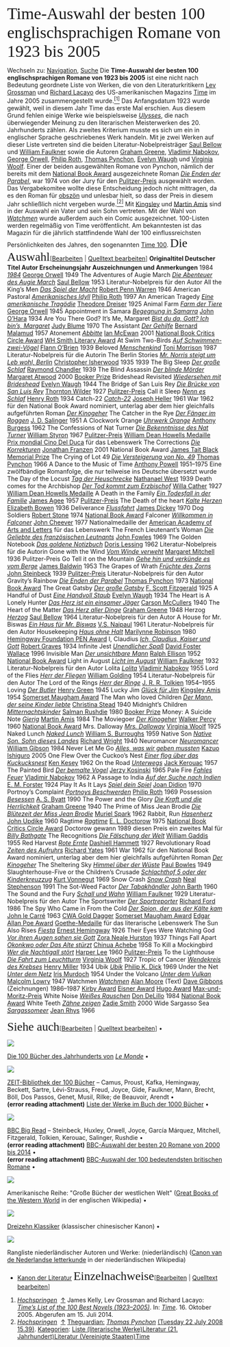 <p style="text-align:center;margin:0">
</p>

<span style="font-family:Georgia;font-size:28.799999237060547pt;color:#000ff;">Time-Auswahl der besten 100 englischsprachigen Romane von 1923 bis 2005</span>

<span style="color:#1b1b1bff;">Wechseln zu:</span> <a href="https://de.wikipedia.org/wiki/Time-Auswahl_der_besten_100_englischsprachigen_Romane_von_1923_bis_2005#mw-head" rel="noopener" class="external-link" target="_blank" style="color:#dca0dff;">Navigation</a><span style="color:#1b1b1bff;">,</span> <a href="https://de.wikipedia.org/wiki/Time-Auswahl_der_besten_100_englischsprachigen_Romane_von_1923_bis_2005#p-search" rel="noopener" class="external-link" target="_blank" style="color:#dca0dff;">Suche</a> 
<span style="color:#1b1b1bff;">Die</span> <span style="color:#1b1b1bff;"><b>Time-Auswahl der besten 100 englischsprachigen Romane von 1923 bis 2005</b></span> <span style="color:#1b1b1bff;">ist eine nicht nach Bedeutung geordnete Liste von Werken, die von den Literaturkritikern</span> <a href="https://de.wikipedia.org/w/index.php?title=Lev_Grossman&action=edit&redlink=1" rel="noopener" class="external-link" target="_blank" style="color:#dca0dff;">Lev Grossman</a> <span style="color:#1b1b1bff;">und</span> <a href="https://de.wikipedia.org/w/index.php?title=Richard_Lacayo&action=edit&redlink=1" rel="noopener" class="external-link" target="_blank" style="color:#dca0dff;">Richard Lacayo</a> <span style="color:#1b1b1bff;">des US-amerikanischen Magazins</span> <a href="https://de.wikipedia.org/wiki/Time" rel="noopener" class="external-link" target="_blank" style="color:#dca0dff;">Time</a> <span style="color:#1b1b1bff;">im Jahre 2005 zusammengestellt wurde.</span><a href="https://de.wikipedia.org/wiki/Time-Auswahl_der_besten_100_englischsprachigen_Romane_von_1923_bis_2005#cite_note-Time-1" rel="noopener" class="external-link" target="_blank" style="color:#dca0dff;"><sup>[1]</sup></a> <span style="color:#1b1b1bff;">Das Anfangsdatum 1923 wurde gewählt, weil in diesem Jahr Time das erste Mal erschien. Aus diesem Grund fehlen einige Werke wie beispielsweise</span> <a href="https://de.wikipedia.org/wiki/Ulysses" rel="noopener" class="external-link" target="_blank" style="color:#dca0dff;"><i>Ulysses</i></a><span style="color:#1b1b1bff;">, die nach überwiegender Meinung zu den literarischen Meisterwerken des 20. Jahrhunderts zählen. Als zweites Kriterium musste es sich um ein in englischer Sprache geschriebenes Werk handeln.</span>
<span style="color:#1b1b1bff;">Mit je zwei Werken auf dieser Liste vertreten sind die beiden Literatur-Nobelpreisträger</span> <a href="https://de.wikipedia.org/wiki/Saul_Bellow" rel="noopener" class="external-link" target="_blank" style="color:#dca0dff;">Saul Bellow</a> <span style="color:#1b1b1bff;">und</span> <a href="https://de.wikipedia.org/wiki/William_Faulkner" rel="noopener" class="external-link" target="_blank" style="color:#dca0dff;">William Faulkner</a> <span style="color:#1b1b1bff;">sowie die Autoren</span> <a href="https://de.wikipedia.org/wiki/Graham_Greene" rel="noopener" class="external-link" target="_blank" style="color:#dca0dff;">Graham Greene</a><span style="color:#1b1b1bff;">,</span> <a href="https://de.wikipedia.org/wiki/Vladimir_Nabokov" rel="noopener" class="external-link" target="_blank" style="color:#dca0dff;">Vladimir Nabokov</a><span style="color:#1b1b1bff;">,</span> <a href="https://de.wikipedia.org/wiki/George_Orwell" rel="noopener" class="external-link" target="_blank" style="color:#dca0dff;">George Orwell</a><span style="color:#1b1b1bff;">,</span> <a href="https://de.wikipedia.org/wiki/Philip_Roth" rel="noopener" class="external-link" target="_blank" style="color:#dca0dff;">Philip Roth</a><span style="color:#1b1b1bff;">,</span> <a href="https://de.wikipedia.org/wiki/Thomas_Pynchon" rel="noopener" class="external-link" target="_blank" style="color:#dca0dff;">Thomas Pynchon</a><span style="color:#1b1b1bff;">,</span> <a href="https://de.wikipedia.org/wiki/Evelyn_Waugh" rel="noopener" class="external-link" target="_blank" style="color:#dca0dff;">Evelyn Waugh</a> <span style="color:#1b1b1bff;">und</span> <a href="https://de.wikipedia.org/wiki/Virginia_Woolf" rel="noopener" class="external-link" target="_blank" style="color:#dca0dff;">Virginia Woolf</a><span style="color:#1b1b1bff;">. Einer der beiden ausgewählten Romane von Pynchon, nämlich der bereits mit dem</span> <a href="https://de.wikipedia.org/wiki/National_Book_Award" rel="noopener" class="external-link" target="_blank" style="color:#dca0dff;">National Book Award</a> <span style="color:#1b1b1bff;">ausgezeichnete Roman</span> <a href="https://de.wikipedia.org/wiki/Die_Enden_der_Parabel" rel="noopener" class="external-link" target="_blank" style="color:#dca0dff;"><i>Die Enden der Parabel</i></a><span style="color:#1b1b1bff;">, war 1974 von der Jury für den</span> <a href="https://de.wikipedia.org/wiki/Pulitzer-Preis" rel="noopener" class="external-link" target="_blank" style="color:#dca0dff;">Pulitzer-Preis</a> <span style="color:#1b1b1bff;">ausgewählt worden. Das Vergabekomitee wollte diese Entscheidung jedoch nicht mittragen, da es den Roman für</span> <a href="https://de.wikipedia.org/wiki/Obsz%C3%B6nit%C3%A4t" rel="noopener" class="external-link" target="_blank" style="color:#dca0dff;">obszön</a> <span style="color:#1b1b1bff;">und unlesbar hielt, so dass der Preis in diesem Jahr schließlich nicht vergeben wurde.</span><a href="https://de.wikipedia.org/wiki/Time-Auswahl_der_besten_100_englischsprachigen_Romane_von_1923_bis_2005#cite_note-2" rel="noopener" class="external-link" target="_blank" style="color:#dca0dff;"><sup>[2]</sup></a> <span style="color:#1b1b1bff;">Mit</span> <a href="https://de.wikipedia.org/wiki/Kingsley_Amis" rel="noopener" class="external-link" target="_blank" style="color:#dca0dff;">Kingsley</a> <span style="color:#1b1b1bff;">und</span> <a href="https://de.wikipedia.org/wiki/Martin_Amis" rel="noopener" class="external-link" target="_blank" style="color:#dca0dff;">Martin Amis</a> <span style="color:#1b1b1bff;">sind in der Auswahl ein Vater und sein Sohn vertreten. Mit der Wahl von</span> <a href="https://de.wikipedia.org/wiki/Watchmen" rel="noopener" class="external-link" target="_blank" style="color:#dca0dff;"><i>Watchmen</i></a> <span style="color:#1b1b1bff;">wurde außerdem auch ein Comic ausgezeichnet.</span>
<span style="color:#1b1b1bff;">100-Listen werden regelmäßig von Time veröffentlicht. Am bekanntesten ist das Magazin für die jährlich stattfindende Wahl der 100 einflussreichsten Persönlichkeiten des Jahres, den sogenannten</span> <a href="https://de.wikipedia.org/wiki/Time_100" rel="noopener" class="external-link" target="_blank" style="color:#dca0dff;">Time 100</a><span style="color:#1b1b1bff;">.</span>
<span style="font-family:Georgia;font-size:21pt;color:#000ff;">Die Auswahl</span><span style="color:#434343ff;">[</span><a href="https://de.wikipedia.org/w/index.php?title=Time-Auswahl_der_besten_100_englischsprachigen_Romane_von_1923_bis_2005&veaction=edit&vesection=1" rel="noopener" class="external-link" target="_blank" style="color:#dca0dff;">Bearbeiten</a> <span style="color:#434343ff;">|</span> <a href="https://de.wikipedia.org/w/index.php?title=Time-Auswahl_der_besten_100_englischsprachigen_Romane_von_1923_bis_2005&action=edit&section=1" rel="noopener" class="external-link" target="_blank" style="color:#dca0dff;">Quelltext bearbeiten</a><span style="color:#434343ff;">]</span>
<span style="color:#000ff;"><b>Originaltitel	Deutscher Titel	Autor	Erscheinungsjahr	Auszeichnungen und Anmerkungen</b></span>
<span style="color:#000ff;">1984</span>	<a href="https://de.wikipedia.org/wiki/1984_(Roman)" rel="noopener" class="external-link" target="_blank" style="color:#dca0dff;"><i>1984</i></a>	<a href="https://de.wikipedia.org/wiki/George_Orwell" rel="noopener" class="external-link" target="_blank" style="color:#dca0dff;">George Orwell</a>	<span style="color:#000ff;">1949</span>	
<span style="color:#000ff;">The Adventures of Augie March</span>	<a href="https://de.wikipedia.org/w/index.php?title=Die_Abenteuer_des_Augie_March&action=edit&redlink=1" rel="noopener" class="external-link" target="_blank" style="color:#dca0dff;"><i>Die Abenteuer des Augie March</i></a>	<a href="https://de.wikipedia.org/wiki/Saul_Bellow" rel="noopener" class="external-link" target="_blank" style="color:#dca0dff;">Saul Bellow</a>	<span style="color:#000ff;">1953	Literatur-Nobelpreis für den Autor</span>
<span style="color:#000ff;">All the King’s Men</span>	<a href="https://de.wikipedia.org/w/index.php?title=Das_Spiel_der_Macht_(Roman)&action=edit&redlink=1" rel="noopener" class="external-link" target="_blank" style="color:#dca0dff;"><i>Das Spiel der Macht</i></a>	<a href="https://de.wikipedia.org/wiki/Robert_Penn_Warren" rel="noopener" class="external-link" target="_blank" style="color:#dca0dff;">Robert Penn Warren</a>	<span style="color:#000ff;">1946</span>	
<span style="color:#000ff;">American Pastoral</span>	<a href="https://de.wikipedia.org/wiki/Amerikanisches_Idyll" rel="noopener" class="external-link" target="_blank" style="color:#dca0dff;"><i>Amerikanisches Idyll</i></a>	<a href="https://de.wikipedia.org/wiki/Philip_Roth" rel="noopener" class="external-link" target="_blank" style="color:#dca0dff;">Philip Roth</a>	<span style="color:#000ff;">1997</span>	
<span style="color:#000ff;">An American Tragedy</span>	<a href="https://de.wikipedia.org/wiki/Eine_amerikanische_Trag%C3%B6die" rel="noopener" class="external-link" target="_blank" style="color:#dca0dff;"><i>Eine amerikanische Tragödie</i></a>	<a href="https://de.wikipedia.org/wiki/Theodore_Dreiser" rel="noopener" class="external-link" target="_blank" style="color:#dca0dff;">Theodore Dreiser</a>	<span style="color:#000ff;">1925</span>	
<span style="color:#000ff;">Animal Farm</span>	<a href="https://de.wikipedia.org/wiki/Farm_der_Tiere" rel="noopener" class="external-link" target="_blank" style="color:#dca0dff;"><i>Farm der Tiere</i></a>	<a href="https://de.wikipedia.org/wiki/George_Orwell" rel="noopener" class="external-link" target="_blank" style="color:#dca0dff;">George Orwell</a>	<span style="color:#000ff;">1945</span>	
<span style="color:#000ff;">Appointment in Samara</span>	<a href="https://de.wikipedia.org/wiki/Begegnung_in_Samarra" rel="noopener" class="external-link" target="_blank" style="color:#dca0dff;"><i>Begegnung in Samarra</i></a>	<a href="https://de.wikipedia.org/wiki/John_O%E2%80%99Hara" rel="noopener" class="external-link" target="_blank" style="color:#dca0dff;">John O’Hara</a>	<span style="color:#000ff;">1934</span>	
<span style="color:#000ff;">Are You There God? It’s Me, Margaret</span>	<a href="https://de.wikipedia.org/wiki/Bist_du_da,_Gott%3F_Ich_bin%E2%80%99s,_Margaret" rel="noopener" class="external-link" target="_blank" style="color:#dca0dff;"><i>Bist du da, Gott? Ich bin’s, Margaret</i></a>	<a href="https://de.wikipedia.org/wiki/Judy_Blume" rel="noopener" class="external-link" target="_blank" style="color:#dca0dff;">Judy Blume</a>	<span style="color:#000ff;">1970</span>	
<span style="color:#000ff;">The Assistant</span>	<a href="https://de.wikipedia.org/w/index.php?title=Der_Gehilfe&action=edit&redlink=1" rel="noopener" class="external-link" target="_blank" style="color:#dca0dff;"><i>Der Gehilfe</i></a>	<a href="https://de.wikipedia.org/wiki/Bernard_Malamud" rel="noopener" class="external-link" target="_blank" style="color:#dca0dff;">Bernard Malamud</a>	<span style="color:#000ff;">1957</span>	
<span style="color:#000ff;">Atonement</span>	<a href="https://de.wikipedia.org/wiki/Abbitte_(Roman)" rel="noopener" class="external-link" target="_blank" style="color:#dca0dff;"><i>Abbitte</i></a>	<a href="https://de.wikipedia.org/wiki/Ian_McEwan" rel="noopener" class="external-link" target="_blank" style="color:#dca0dff;">Ian McEwan</a>	<span style="color:#000ff;">2001</span>	<a href="https://de.wikipedia.org/wiki/National_Book_Critics_Circle_Award" rel="noopener" class="external-link" target="_blank" style="color:#dca0dff;">National Book Critics Circle Award</a>
<a href="https://de.wikipedia.org/wiki/WH_Smith_Literary_Award" rel="noopener" class="external-link" target="_blank" style="color:#92f9cff;">WH Smith Literary Award</a>
<span style="color:#000ff;">At Swim Two-Birds</span>	<a href="https://de.wikipedia.org/wiki/Auf_Schwimmen-zwei-V%C3%B6gel" rel="noopener" class="external-link" target="_blank" style="color:#dca0dff;"><i>Auf Schwimmen-zwei-Vögel</i></a>	<a href="https://de.wikipedia.org/wiki/Flann_O%E2%80%99Brien" rel="noopener" class="external-link" target="_blank" style="color:#dca0dff;">Flann O’Brien</a>	<span style="color:#000ff;">1939</span>	
<span style="color:#000ff;">Beloved</span>	<a href="https://de.wikipedia.org/wiki/Menschenkind" rel="noopener" class="external-link" target="_blank" style="color:#dca0dff;"><i>Menschenkind</i></a>	<a href="https://de.wikipedia.org/wiki/Toni_Morrison" rel="noopener" class="external-link" target="_blank" style="color:#dca0dff;">Toni Morrison</a>	<span style="color:#000ff;">1987	Literatur-Nobelpreis für die Autorin</span>
<span style="color:#000ff;">The Berlin Stories</span>	<a href="https://de.wikipedia.org/wiki/Mr._Norris_steigt_um" rel="noopener" class="external-link" target="_blank" style="color:#dca0dff;"><i>Mr. Norris steigt um</i></a>
<a href="https://de.wikipedia.org/wiki/Leb_wohl,_Berlin" rel="noopener" class="external-link" target="_blank" style="color:#92f9cff;"><i>Leb wohl, Berlin</i></a>	<a href="https://de.wikipedia.org/wiki/Christopher_Isherwood" rel="noopener" class="external-link" target="_blank" style="color:#dca0dff;">Christopher Isherwood</a>	<span style="color:#000ff;">1935</span>
<span style="color:#000ff;">1939</span>	
<span style="color:#000ff;">The Big Sleep</span>	<a href="https://de.wikipedia.org/wiki/Der_gro%C3%9Fe_Schlaf" rel="noopener" class="external-link" target="_blank" style="color:#dca0dff;"><i>Der große Schlaf</i></a>	<a href="https://de.wikipedia.org/wiki/Raymond_Chandler" rel="noopener" class="external-link" target="_blank" style="color:#dca0dff;">Raymond Chandler</a>	<span style="color:#000ff;">1939</span>	
<span style="color:#000ff;">The Blind Assassin</span>	<a href="https://de.wikipedia.org/wiki/Der_blinde_M%C3%B6rder" rel="noopener" class="external-link" target="_blank" style="color:#dca0dff;"><i>Der blinde Mörder</i></a>	<a href="https://de.wikipedia.org/wiki/Margaret_Atwood" rel="noopener" class="external-link" target="_blank" style="color:#dca0dff;">Margaret Atwood</a>	<span style="color:#000ff;">2000</span>	<a href="https://de.wikipedia.org/wiki/Booker_Prize" rel="noopener" class="external-link" target="_blank" style="color:#dca0dff;">Booker Prize</a>
<span style="color:#000ff;">Brideshead Revisited</span>	<a href="https://de.wikipedia.org/wiki/Wiedersehen_mit_Brideshead" rel="noopener" class="external-link" target="_blank" style="color:#dca0dff;"><i>Wiedersehen mit Brideshead</i></a>	<a href="https://de.wikipedia.org/wiki/Evelyn_Waugh" rel="noopener" class="external-link" target="_blank" style="color:#dca0dff;">Evelyn Waugh</a>	<span style="color:#000ff;">1944</span>	
<span style="color:#000ff;">The Bridge of San Luis Rey</span>	<a href="https://de.wikipedia.org/wiki/Die_Br%C3%BCcke_von_San_Luis_Rey_(Roman)" rel="noopener" class="external-link" target="_blank" style="color:#dca0dff;"><i>Die Brücke von San Luis Rey</i></a>	<a href="https://de.wikipedia.org/wiki/Thornton_Wilder" rel="noopener" class="external-link" target="_blank" style="color:#dca0dff;">Thornton Wilder</a>	<span style="color:#000ff;">1927</span>	<a href="https://de.wikipedia.org/wiki/Pulitzer-Preis" rel="noopener" class="external-link" target="_blank" style="color:#dca0dff;">Pulitzer-Preis</a>
<span style="color:#000ff;">Call it Sleep</span>	<a href="https://de.wikipedia.org/w/index.php?title=Nenn_es_Schlaf&action=edit&redlink=1" rel="noopener" class="external-link" target="_blank" style="color:#dca0dff;"><i>Nenn es Schlaf</i></a>	<a href="https://de.wikipedia.org/wiki/Henry_Roth" rel="noopener" class="external-link" target="_blank" style="color:#dca0dff;">Henry Roth</a>	<span style="color:#000ff;">1934</span>	
<span style="color:#000ff;">Catch-22</span>	<a href="https://de.wikipedia.org/wiki/Catch-22" rel="noopener" class="external-link" target="_blank" style="color:#dca0dff;"><i>Catch-22</i></a>	<a href="https://de.wikipedia.org/wiki/Joseph_Heller" rel="noopener" class="external-link" target="_blank" style="color:#dca0dff;">Joseph Heller</a>	<span style="color:#000ff;">1961	War 1962 für den National Book Award nominiert, unterlag aber dem hier gleichfalls aufgeführten Roman</span> <a href="https://de.wikipedia.org/wiki/Der_Kinogeher" rel="noopener" class="external-link" target="_blank" style="color:#dca0dff;"><i>Der Kinogeher</i></a>
<span style="color:#000ff;">The Catcher in the Rye</span>	<a href="https://de.wikipedia.org/wiki/Der_F%C3%A4nger_im_Roggen" rel="noopener" class="external-link" target="_blank" style="color:#dca0dff;"><i>Der Fänger im Roggen</i></a>	<a href="https://de.wikipedia.org/wiki/J._D._Salinger" rel="noopener" class="external-link" target="_blank" style="color:#dca0dff;">J. D. Salinger</a>	<span style="color:#000ff;">1951</span>	
<span style="color:#000ff;">A Clockwork Orange</span>	<a href="https://de.wikipedia.org/wiki/Uhrwerk_Orange_(Roman)" rel="noopener" class="external-link" target="_blank" style="color:#dca0dff;"><i>Uhrwerk Orange</i></a>	<a href="https://de.wikipedia.org/wiki/Anthony_Burgess" rel="noopener" class="external-link" target="_blank" style="color:#dca0dff;">Anthony Burgess</a>	<span style="color:#000ff;">1962</span>	
<span style="color:#000ff;">The Confessions of Nat Turner</span>	<a href="https://de.wikipedia.org/wiki/Die_Bekenntnisse_des_Nat_Turner" rel="noopener" class="external-link" target="_blank" style="color:#dca0dff;"><i>Die Bekenntnisse des Nat Turner</i></a>	<a href="https://de.wikipedia.org/wiki/William_Styron" rel="noopener" class="external-link" target="_blank" style="color:#dca0dff;">William Styron</a>	<span style="color:#000ff;">1967</span>	<a href="https://de.wikipedia.org/wiki/Pulitzer-Preis" rel="noopener" class="external-link" target="_blank" style="color:#dca0dff;">Pulitzer-Preis</a>
<a href="https://de.wikipedia.org/wiki/William_Dean_Howells_Medaille" rel="noopener" class="external-link" target="_blank" style="color:#92f9cff;">William Dean Howells Medaille</a>
<a href="https://de.wikipedia.org/wiki/Prix_mondial_Cino_Del_Duca" rel="noopener" class="external-link" target="_blank" style="color:#92f9cff;">Prix mondial Cino Del Duca</a> <span style="color:#000ff;">für das Lebenswerk</span>
<span style="color:#000ff;">The Corrections</span>	<a href="https://de.wikipedia.org/wiki/Die_Korrekturen" rel="noopener" class="external-link" target="_blank" style="color:#dca0dff;"><i>Die Korrekturen</i></a>	<a href="https://de.wikipedia.org/wiki/Jonathan_Franzen" rel="noopener" class="external-link" target="_blank" style="color:#dca0dff;">Jonathan Franzen</a>	<span style="color:#000ff;">2001	National Book Award</span>
<a href="https://de.wikipedia.org/wiki/James_Tait_Black_Memorial_Prize" rel="noopener" class="external-link" target="_blank" style="color:#92f9cff;">James Tait Black Memorial Prize</a>
<span style="color:#000ff;">The Crying of Lot 49</span>	<a href="https://de.wikipedia.org/wiki/Die_Versteigerung_von_No._49" rel="noopener" class="external-link" target="_blank" style="color:#dca0dff;"><i>Die Versteigerung von No. 49</i></a>	<a href="https://de.wikipedia.org/wiki/Thomas_Pynchon" rel="noopener" class="external-link" target="_blank" style="color:#dca0dff;">Thomas Pynchon</a>	<span style="color:#000ff;">1966</span>	
<span style="color:#000ff;">A Dance to the Music of Time</span>		<a href="https://de.wikipedia.org/wiki/Anthony_Powell_(Schriftsteller)" rel="noopener" class="external-link" target="_blank" style="color:#dca0dff;">Anthony Powell</a>	<span style="color:#000ff;">1951–1975	Eine zwölfbändige Romanfolge, die nur teilweise ins Deutsche übersetzt wurde</span>
<span style="color:#000ff;">The Day of the Locust</span>	<a href="https://de.wikipedia.org/wiki/Tag_der_Heuschrecke" rel="noopener" class="external-link" target="_blank" style="color:#dca0dff;"><i>Tag der Heuschrecke</i></a>	<a href="https://de.wikipedia.org/wiki/Nathanael_West" rel="noopener" class="external-link" target="_blank" style="color:#dca0dff;">Nathanael West</a>	<span style="color:#000ff;">1939</span>	
<span style="color:#000ff;">Death comes for the Archbishop</span>	<a href="https://de.wikipedia.org/wiki/Der_Tod_kommt_zum_Erzbischof" rel="noopener" class="external-link" target="_blank" style="color:#dca0dff;"><i>Der Tod kommt zum Erzbischof</i></a>	<a href="https://de.wikipedia.org/wiki/Willa_Cather" rel="noopener" class="external-link" target="_blank" style="color:#dca0dff;">Willa Cather</a>	<span style="color:#000ff;">1927</span>	<a href="https://de.wikipedia.org/wiki/William_Dean_Howells_Medaille" rel="noopener" class="external-link" target="_blank" style="color:#dca0dff;">William Dean Howells Medaille</a>
<span style="color:#000ff;">A Death in the Family</span>	<a href="https://de.wikipedia.org/w/index.php?title=Ein_Todesfall_in_der_Familie&action=edit&redlink=1" rel="noopener" class="external-link" target="_blank" style="color:#dca0dff;"><i>Ein Todesfall in der Familie</i></a>	<a href="https://de.wikipedia.org/wiki/James_Agee" rel="noopener" class="external-link" target="_blank" style="color:#dca0dff;">James Agee</a>	<span style="color:#000ff;">1957</span>	<a href="https://de.wikipedia.org/wiki/Pulitzer-Preis" rel="noopener" class="external-link" target="_blank" style="color:#dca0dff;">Pulitzer-Preis</a>
<span style="color:#000ff;">The Death of the heart</span>	<a href="https://de.wikipedia.org/w/index.php?title=Kalte_Herzen_(Roman)&action=edit&redlink=1" rel="noopener" class="external-link" target="_blank" style="color:#dca0dff;"><i>Kalte Herzen</i></a>	<a href="https://de.wikipedia.org/wiki/Elizabeth_Bowen" rel="noopener" class="external-link" target="_blank" style="color:#dca0dff;">Elizabeth Bowen</a>	<span style="color:#000ff;">1936</span>	
<span style="color:#000ff;">Deliverance</span>	<a href="https://de.wikipedia.org/wiki/Flussfahrt" rel="noopener" class="external-link" target="_blank" style="color:#dca0dff;"><i>Flussfahrt</i></a>	<a href="https://de.wikipedia.org/wiki/James_Dickey" rel="noopener" class="external-link" target="_blank" style="color:#dca0dff;">James Dickey</a>	<span style="color:#000ff;">1970</span>	
<span style="color:#000ff;">Dog Soldiers</span>		<a href="https://de.wikipedia.org/w/index.php?title=Robert_Stone_(Schriftsteller)&action=edit&redlink=1" rel="noopener" class="external-link" target="_blank" style="color:#dca0dff;">Robert Stone</a>	<span style="color:#000ff;">1974</span>	<a href="https://de.wikipedia.org/wiki/National_Book_Award" rel="noopener" class="external-link" target="_blank" style="color:#dca0dff;">National Book Award</a>
<span style="color:#000ff;">Falconer</span>	<a href="https://de.wikipedia.org/w/index.php?title=Willkommen_in_Falconer&action=edit&redlink=1" rel="noopener" class="external-link" target="_blank" style="color:#dca0dff;"><i>Willkommen in Falconer</i></a>	<a href="https://de.wikipedia.org/wiki/John_Cheever" rel="noopener" class="external-link" target="_blank" style="color:#dca0dff;">John Cheever</a>	<span style="color:#000ff;">1977	Nationalmedaille der</span> <a href="https://de.wikipedia.org/wiki/American_Academy_of_Arts_and_Letters" rel="noopener" class="external-link" target="_blank" style="color:#dca0dff;">American Academy of Arts and Letters</a> <span style="color:#000ff;">für das Lebenswerk</span>
<span style="color:#000ff;">The French Lieutenant’s Woman</span>	<a href="https://de.wikipedia.org/wiki/Die_Geliebte_des_franz%C3%B6sischen_Leutnants_(Roman)" rel="noopener" class="external-link" target="_blank" style="color:#dca0dff;"><i>Die Geliebte des französischen Leutnants</i></a>	<a href="https://de.wikipedia.org/wiki/John_Fowles" rel="noopener" class="external-link" target="_blank" style="color:#dca0dff;">John Fowles</a>	<span style="color:#000ff;">1969</span>	
<span style="color:#000ff;">The Golden Notebook</span>	<a href="https://de.wikipedia.org/w/index.php?title=Das_goldene_Notizbuch&action=edit&redlink=1" rel="noopener" class="external-link" target="_blank" style="color:#dca0dff;"><i>Das goldene Notizbuch</i></a>	<a href="https://de.wikipedia.org/wiki/Doris_Lessing" rel="noopener" class="external-link" target="_blank" style="color:#dca0dff;">Doris Lessing</a>	<span style="color:#000ff;">1962	Literatur-Nobelpreis für die Autorin</span>
<span style="color:#000ff;">Gone with the Wind</span>	<a href="https://de.wikipedia.org/wiki/Vom_Winde_verweht" rel="noopener" class="external-link" target="_blank" style="color:#dca0dff;"><i>Vom Winde verweht</i></a>	<a href="https://de.wikipedia.org/wiki/Margaret_Mitchell" rel="noopener" class="external-link" target="_blank" style="color:#dca0dff;">Margaret Mitchell</a>	<span style="color:#000ff;">1936	Pulitzer-Preis</span>
<span style="color:#000ff;">Go Tell it on the Mountain</span>	<a href="https://de.wikipedia.org/w/index.php?title=Gehe_hin_und_verk%C3%BCnde_es_vom_Berge&action=edit&redlink=1" rel="noopener" class="external-link" target="_blank" style="color:#dca0dff;"><i>Gehe hin und verkünde es vom Berge</i></a>	<a href="https://de.wikipedia.org/wiki/James_Baldwin" rel="noopener" class="external-link" target="_blank" style="color:#dca0dff;">James Baldwin</a>	<span style="color:#000ff;">1953</span>	
<span style="color:#000ff;">The Grapes of Wrath</span>	<a href="https://de.wikipedia.org/wiki/Fr%C3%BCchte_des_Zorns" rel="noopener" class="external-link" target="_blank" style="color:#dca0dff;"><i>Früchte des Zorns</i></a>	<a href="https://de.wikipedia.org/wiki/John_Steinbeck" rel="noopener" class="external-link" target="_blank" style="color:#dca0dff;">John Steinbeck</a>	<span style="color:#000ff;">1939</span>	<a href="https://de.wikipedia.org/wiki/Pulitzer-Preis" rel="noopener" class="external-link" target="_blank" style="color:#dca0dff;">Pulitzer-Preis</a>
<span style="color:#000ff;">Literatur-Nobelpreis für den Autor</span>
<span style="color:#000ff;">Gravity’s Rainbow</span>	<a href="https://de.wikipedia.org/wiki/Die_Enden_der_Parabel" rel="noopener" class="external-link" target="_blank" style="color:#dca0dff;"><i>Die Enden der Parabel</i></a>	<a href="https://de.wikipedia.org/wiki/Thomas_Pynchon" rel="noopener" class="external-link" target="_blank" style="color:#dca0dff;">Thomas Pynchon</a>	<span style="color:#000ff;">1973</span>	<a href="https://de.wikipedia.org/wiki/National_Book_Award" rel="noopener" class="external-link" target="_blank" style="color:#dca0dff;">National Book Award</a>
<span style="color:#000ff;">The Great Gatsby</span>	<a href="https://de.wikipedia.org/wiki/Der_gro%C3%9Fe_Gatsby" rel="noopener" class="external-link" target="_blank" style="color:#dca0dff;"><i>Der große Gatsby</i></a>	<a href="https://de.wikipedia.org/wiki/F._Scott_Fitzgerald" rel="noopener" class="external-link" target="_blank" style="color:#dca0dff;">F. Scott Fitzgerald</a>	<span style="color:#000ff;">1925</span>	
<span style="color:#000ff;">A Handful of Dust</span>	<a href="https://de.wikipedia.org/w/index.php?title=Eine_Handvoll_Staub&action=edit&redlink=1" rel="noopener" class="external-link" target="_blank" style="color:#dca0dff;"><i>Eine Handvoll Staub</i></a>	<a href="https://de.wikipedia.org/wiki/Evelyn_Waugh" rel="noopener" class="external-link" target="_blank" style="color:#dca0dff;">Evelyn Waugh</a>	<span style="color:#000ff;">1934</span>	
<span style="color:#000ff;">The Heart is A Lonely Hunter</span>	<a href="https://de.wikipedia.org/wiki/Das_Herz_ist_ein_einsamer_J%C3%A4ger" rel="noopener" class="external-link" target="_blank" style="color:#dca0dff;"><i>Das Herz ist ein einsamer Jäger</i></a>	<a href="https://de.wikipedia.org/wiki/Carson_McCullers" rel="noopener" class="external-link" target="_blank" style="color:#dca0dff;">Carson McCullers</a>	<span style="color:#000ff;">1940</span>	
<span style="color:#000ff;">The Heart of the Matter</span>	<a href="https://de.wikipedia.org/wiki/Das_Herz_aller_Dinge" rel="noopener" class="external-link" target="_blank" style="color:#dca0dff;"><i>Das Herz aller Dinge</i></a>	<a href="https://de.wikipedia.org/wiki/Graham_Greene" rel="noopener" class="external-link" target="_blank" style="color:#dca0dff;">Graham Greene</a>	<span style="color:#000ff;">1948</span>	
<span style="color:#000ff;">Herzog</span>	<a href="https://de.wikipedia.org/wiki/Herzog_(Roman)" rel="noopener" class="external-link" target="_blank" style="color:#dca0dff;"><i>Herzog</i></a>	<a href="https://de.wikipedia.org/wiki/Saul_Bellow" rel="noopener" class="external-link" target="_blank" style="color:#dca0dff;">Saul Bellow</a>	<span style="color:#000ff;">1964	Literatur-Nobelpreis für den Autor</span>
<span style="color:#000ff;">A House for Mr. Biswas</span>	<a href="https://de.wikipedia.org/w/index.php?title=Ein_Haus_f%C3%BCr_Mr._Biswas&action=edit&redlink=1" rel="noopener" class="external-link" target="_blank" style="color:#dca0dff;"><i>Ein Haus für Mr. Biswas</i></a>	<a href="https://de.wikipedia.org/wiki/V.S._Naipaul" rel="noopener" class="external-link" target="_blank" style="color:#dca0dff;">V.S. Naipaul</a>	<span style="color:#000ff;">1961	Literatur-Nobelpreis für den Autor</span>
<span style="color:#000ff;">Housekeeping</span>	<a href="https://de.wikipedia.org/wiki/Haus_ohne_Halt" rel="noopener" class="external-link" target="_blank" style="color:#dca0dff;"><i>Haus ohne Halt</i></a>	<a href="https://de.wikipedia.org/wiki/Marilynne_Robinson" rel="noopener" class="external-link" target="_blank" style="color:#dca0dff;">Marilynne Robinson</a>	<span style="color:#000ff;">1980</span>	<a href="https://de.wikipedia.org/wiki/Hemingway_Foundation_PEN_Award" rel="noopener" class="external-link" target="_blank" style="color:#dca0dff;">Hemingway Foundation PEN Award</a>
<span style="color:#000ff;">I, Claudius</span>	<a href="https://de.wikipedia.org/w/index.php?title=Ich,_Claudius,_Kaiser_und_Gott&action=edit&redlink=1" rel="noopener" class="external-link" target="_blank" style="color:#dca0dff;"><i>Ich, Claudius, Kaiser und Gott</i></a>	<a href="https://de.wikipedia.org/wiki/Robert_Graves" rel="noopener" class="external-link" target="_blank" style="color:#dca0dff;">Robert Graves</a>	<span style="color:#000ff;">1934</span>	
<span style="color:#000ff;">Infinite Jest</span>	<a href="https://de.wikipedia.org/wiki/Unendlicher_Spa%C3%9F" rel="noopener" class="external-link" target="_blank" style="color:#dca0dff;"><i>Unendlicher Spaß</i></a>	<a href="https://de.wikipedia.org/wiki/David_Foster_Wallace" rel="noopener" class="external-link" target="_blank" style="color:#dca0dff;">David Foster Wallace</a>	<span style="color:#000ff;">1996</span>	
<span style="color:#000ff;">Invisible Man</span>	<a href="https://de.wikipedia.org/wiki/Der_unsichtbare_Mann" rel="noopener" class="external-link" target="_blank" style="color:#dca0dff;"><i>Der unsichtbare Mann</i></a>	<a href="https://de.wikipedia.org/wiki/Ralph_Ellison" rel="noopener" class="external-link" target="_blank" style="color:#dca0dff;">Ralph Ellison</a>	<span style="color:#000ff;">1952</span>	<a href="https://de.wikipedia.org/wiki/National_Book_Award" rel="noopener" class="external-link" target="_blank" style="color:#dca0dff;">National Book Award</a>
<span style="color:#000ff;">Light in August</span>	<a href="https://de.wikipedia.org/wiki/Licht_im_August" rel="noopener" class="external-link" target="_blank" style="color:#dca0dff;"><i>Licht im August</i></a>	<a href="https://de.wikipedia.org/wiki/William_Faulkner" rel="noopener" class="external-link" target="_blank" style="color:#dca0dff;">William Faulkner</a>	<span style="color:#000ff;">1932	Literatur-Nobelpreis für den Autor</span>
<span style="color:#000ff;">Lolita</span>	<a href="https://de.wikipedia.org/wiki/Lolita_(Roman)" rel="noopener" class="external-link" target="_blank" style="color:#dca0dff;"><i>Lolita</i></a>	<a href="https://de.wikipedia.org/wiki/Vladimir_Nabokov" rel="noopener" class="external-link" target="_blank" style="color:#dca0dff;">Vladimir Nabokov</a>	<span style="color:#000ff;">1955</span>	
<span style="color:#000ff;">Lord of the Flies</span>	<a href="https://de.wikipedia.org/wiki/Herr_der_Fliegen" rel="noopener" class="external-link" target="_blank" style="color:#dca0dff;"><i>Herr der Fliegen</i></a>	<a href="https://de.wikipedia.org/wiki/William_Golding" rel="noopener" class="external-link" target="_blank" style="color:#dca0dff;">William Golding</a>	<span style="color:#000ff;">1954	Literatur-Nobelpreis für den Autor</span>
<span style="color:#000ff;">The Lord of the Rings</span>	<a href="https://de.wikipedia.org/wiki/Herr_der_Ringe" rel="noopener" class="external-link" target="_blank" style="color:#dca0dff;"><i>Herr der Ringe</i></a>	<a href="https://de.wikipedia.org/wiki/J._R._R._Tolkien" rel="noopener" class="external-link" target="_blank" style="color:#dca0dff;">J. R. R. Tolkien</a>	<span style="color:#000ff;">1954–1955</span>	
<span style="color:#000ff;">Loving</span>	<a href="https://de.wikipedia.org/w/index.php?title=Der_Butler_(Roman)&action=edit&redlink=1" rel="noopener" class="external-link" target="_blank" style="color:#dca0dff;"><i>Der Butler</i></a>	<a href="https://de.wikipedia.org/wiki/Henry_Green" rel="noopener" class="external-link" target="_blank" style="color:#dca0dff;">Henry Green</a>	<span style="color:#000ff;">1945</span>	
<span style="color:#000ff;">Lucky Jim</span>	<a href="https://de.wikipedia.org/wiki/Gl%C3%BCck_f%C3%BCr_Jim" rel="noopener" class="external-link" target="_blank" style="color:#dca0dff;"><i>Glück für Jim</i></a>	<a href="https://de.wikipedia.org/wiki/Kingsley_Amis" rel="noopener" class="external-link" target="_blank" style="color:#dca0dff;">Kingsley Amis</a>	<span style="color:#000ff;">1954</span>	<a href="https://de.wikipedia.org/wiki/Somerset_Maugham_Award" rel="noopener" class="external-link" target="_blank" style="color:#dca0dff;">Somerset Maugham Award</a>
<span style="color:#000ff;">The Man who loved Children</span>	<a href="https://de.wikipedia.org/w/index.php?title=Der_Mann,_der_seine_Kinder_liebte&action=edit&redlink=1" rel="noopener" class="external-link" target="_blank" style="color:#dca0dff;"><i>Der Mann, der seine Kinder liebte</i></a>	<a href="https://de.wikipedia.org/wiki/Christina_Stead" rel="noopener" class="external-link" target="_blank" style="color:#dca0dff;">Christina Stead</a>	<span style="color:#000ff;">1940</span>	
<span style="color:#000ff;">Midnight’s Children</span>	<a href="https://de.wikipedia.org/wiki/Mitternachtskinder" rel="noopener" class="external-link" target="_blank" style="color:#dca0dff;"><i>Mitternachtskinder</i></a>	<a href="https://de.wikipedia.org/wiki/Salman_Rushdie" rel="noopener" class="external-link" target="_blank" style="color:#dca0dff;">Salman Rushdie</a>	<span style="color:#000ff;">1980</span>	<a href="https://de.wikipedia.org/wiki/Booker_Prize" rel="noopener" class="external-link" target="_blank" style="color:#dca0dff;">Booker Prize</a>
<span style="color:#000ff;">Money: A Suicide Note</span>	<a href="https://de.wikipedia.org/wiki/Gierig" rel="noopener" class="external-link" target="_blank" style="color:#dca0dff;"><i>Gierig</i></a>	<a href="https://de.wikipedia.org/wiki/Martin_Amis" rel="noopener" class="external-link" target="_blank" style="color:#dca0dff;">Martin Amis</a>	<span style="color:#000ff;">1984</span>	
<span style="color:#000ff;">The Moviegoer</span>	<a href="https://de.wikipedia.org/wiki/Der_Kinogeher" rel="noopener" class="external-link" target="_blank" style="color:#dca0dff;"><i>Der Kinogeher</i></a>	<a href="https://de.wikipedia.org/wiki/Walker_Percy" rel="noopener" class="external-link" target="_blank" style="color:#dca0dff;">Walker Percy</a>	<span style="color:#000ff;">1960</span>	<a href="https://de.wikipedia.org/wiki/National_Book_Award" rel="noopener" class="external-link" target="_blank" style="color:#dca0dff;">National Book Award</a>
<span style="color:#000ff;">Mrs. Dalloway</span>	<a href="https://de.wikipedia.org/wiki/Mrs._Dalloway" rel="noopener" class="external-link" target="_blank" style="color:#dca0dff;"><i>Mrs. Dalloway</i></a>	<a href="https://de.wikipedia.org/wiki/Virginia_Woolf" rel="noopener" class="external-link" target="_blank" style="color:#dca0dff;">Virginia Woolf</a>	<span style="color:#000ff;">1925</span>	
<span style="color:#000ff;">Naked Lunch</span>	<a href="https://de.wikipedia.org/wiki/Naked_Lunch_(Roman)" rel="noopener" class="external-link" target="_blank" style="color:#dca0dff;"><i>Naked Lunch</i></a>	<a href="https://de.wikipedia.org/wiki/William_S._Burroughs" rel="noopener" class="external-link" target="_blank" style="color:#dca0dff;">William S. Burroughs</a>	<span style="color:#000ff;">1959</span>	
<span style="color:#000ff;">Native Son</span>	<a href="https://de.wikipedia.org/wiki/Native_Son" rel="noopener" class="external-link" target="_blank" style="color:#dca0dff;"><i>Native Son. Sohn dieses Landes</i></a>	<a href="https://de.wikipedia.org/wiki/Richard_Wright_(Schriftsteller)" rel="noopener" class="external-link" target="_blank" style="color:#dca0dff;">Richard Wright</a>	<span style="color:#000ff;">1940</span>	
<span style="color:#000ff;">Neuromancer</span>	<a href="https://de.wikipedia.org/wiki/Neuromancer" rel="noopener" class="external-link" target="_blank" style="color:#dca0dff;"><i>Neuromancer</i></a>	<a href="https://de.wikipedia.org/wiki/William_Gibson" rel="noopener" class="external-link" target="_blank" style="color:#dca0dff;">William Gibson</a>	<span style="color:#000ff;">1984</span>	
<span style="color:#000ff;">Never Let Me Go</span>	<a href="https://de.wikipedia.org/wiki/Alles,_was_wir_geben_mussten_(Roman)" rel="noopener" class="external-link" target="_blank" style="color:#dca0dff;"><i>Alles, was wir geben mussten</i></a>	<a href="https://de.wikipedia.org/wiki/Kazuo_Ishiguro" rel="noopener" class="external-link" target="_blank" style="color:#dca0dff;">Kazuo Ishiguro</a>	<span style="color:#000ff;">2005</span>	
<span style="color:#000ff;">One Flew Over the Cuckoo’s Nest</span>	<a href="https://de.wikipedia.org/wiki/Einer_flog_%C3%BCber_das_Kuckucksnest_(Roman)" rel="noopener" class="external-link" target="_blank" style="color:#dca0dff;"><i>Einer flog über das Kuckucksnest</i></a>	<a href="https://de.wikipedia.org/wiki/Ken_Kesey" rel="noopener" class="external-link" target="_blank" style="color:#dca0dff;">Ken Kesey</a>	<span style="color:#000ff;">1962</span>	
<span style="color:#000ff;">On the Road</span>	<a href="https://de.wikipedia.org/wiki/Unterwegs" rel="noopener" class="external-link" target="_blank" style="color:#dca0dff;"><i>Unterwegs</i></a>	<a href="https://de.wikipedia.org/wiki/Jack_Kerouac" rel="noopener" class="external-link" target="_blank" style="color:#dca0dff;">Jack Kerouac</a>	<span style="color:#000ff;">1957</span>	
<span style="color:#000ff;">The Painted Bird</span>	<a href="https://de.wikipedia.org/w/index.php?title=Der_bemalte_Vogel&action=edit&redlink=1" rel="noopener" class="external-link" target="_blank" style="color:#dca0dff;"><i>Der bemalte Vogel</i></a>	<a href="https://de.wikipedia.org/wiki/Jerzy_Kosinski" rel="noopener" class="external-link" target="_blank" style="color:#dca0dff;">Jerzy Kosinski</a>	<span style="color:#000ff;">1965</span>	
<span style="color:#000ff;">Pale Fire</span>	<a href="https://de.wikipedia.org/wiki/Fahles_Feuer" rel="noopener" class="external-link" target="_blank" style="color:#dca0dff;"><i>Fahles Feuer</i></a>	<a href="https://de.wikipedia.org/wiki/Vladimir_Nabokov" rel="noopener" class="external-link" target="_blank" style="color:#dca0dff;">Vladimir Nabokov</a>	<span style="color:#000ff;">1962</span>	
<span style="color:#000ff;">A Passage to India</span>	<a href="https://de.wikipedia.org/wiki/Auf_der_Suche_nach_Indien" rel="noopener" class="external-link" target="_blank" style="color:#dca0dff;"><i>Auf der Suche nach Indien</i></a>	<a href="https://de.wikipedia.org/wiki/E._M._Forster" rel="noopener" class="external-link" target="_blank" style="color:#dca0dff;">E. M. Forster</a>	<span style="color:#000ff;">1924</span>	
<span style="color:#000ff;">Play It As It Lays</span>	<a href="https://de.wikipedia.org/wiki/Spiel_dein_Spiel" rel="noopener" class="external-link" target="_blank" style="color:#dca0dff;"><i>Spiel dein Spiel</i></a>	<a href="https://de.wikipedia.org/wiki/Joan_Didion" rel="noopener" class="external-link" target="_blank" style="color:#dca0dff;">Joan Didion</a>	<span style="color:#000ff;">1970</span>	
<span style="color:#000ff;">Portnoy’s Complaint</span>	<a href="https://de.wikipedia.org/wiki/Portnoys_Beschwerden" rel="noopener" class="external-link" target="_blank" style="color:#dca0dff;"><i>Portnoys Beschwerden</i></a>	<a href="https://de.wikipedia.org/wiki/Philip_Roth" rel="noopener" class="external-link" target="_blank" style="color:#dca0dff;">Philip Roth</a>	<span style="color:#000ff;">1969</span>	
<span style="color:#000ff;">Possession</span>	<a href="https://de.wikipedia.org/wiki/Besessen_(Roman)" rel="noopener" class="external-link" target="_blank" style="color:#dca0dff;"><i>Besessen</i></a>	<a href="https://de.wikipedia.org/wiki/A._S._Byatt" rel="noopener" class="external-link" target="_blank" style="color:#dca0dff;">A. S. Byatt</a>	<span style="color:#000ff;">1990</span>	
<span style="color:#000ff;">The Power and the Glory</span>	<a href="https://de.wikipedia.org/wiki/Die_Kraft_und_die_Herrlichkeit" rel="noopener" class="external-link" target="_blank" style="color:#dca0dff;"><i>Die Kraft und die Herrlichkeit</i></a>	<a href="https://de.wikipedia.org/wiki/Graham_Greene" rel="noopener" class="external-link" target="_blank" style="color:#dca0dff;">Graham Greene</a>	<span style="color:#000ff;">1940</span>	
<span style="color:#000ff;">The Prime of Miss Jean Brodie</span>	<a href="https://de.wikipedia.org/wiki/Die_Bl%C3%BCtezeit_der_Miss_Jean_Brodie" rel="noopener" class="external-link" target="_blank" style="color:#dca0dff;"><i>Die Blütezeit der Miss Jean Brodie</i></a>	<a href="https://de.wikipedia.org/wiki/Muriel_Spark" rel="noopener" class="external-link" target="_blank" style="color:#dca0dff;">Muriel Spark</a>	<span style="color:#000ff;">1962</span>	
<span style="color:#000ff;">Rabbit, Run</span>	<a href="https://de.wikipedia.org/wiki/Hasenherz_(Roman)" rel="noopener" class="external-link" target="_blank" style="color:#dca0dff;"><i>Hasenherz</i></a>	<a href="https://de.wikipedia.org/wiki/John_Updike" rel="noopener" class="external-link" target="_blank" style="color:#dca0dff;">John Updike</a>	<span style="color:#000ff;">1960</span>	
<span style="color:#000ff;">Ragtime</span>	<a href="https://de.wikipedia.org/wiki/Ragtime_(Roman)" rel="noopener" class="external-link" target="_blank" style="color:#dca0dff;"><i>Ragtime</i></a>	<a href="https://de.wikipedia.org/wiki/E._L._Doctorow" rel="noopener" class="external-link" target="_blank" style="color:#dca0dff;">E. L. Doctorow</a>	<span style="color:#000ff;">1975</span>	<a href="https://de.wikipedia.org/wiki/National_Book_Critics_Circle_Award" rel="noopener" class="external-link" target="_blank" style="color:#dca0dff;">National Book Critics Circle Award</a>
<span style="color:#000ff;">Doctorow gewann 1989 diesen Preis ein zweites Mal für</span> <a href="https://de.wikipedia.org/wiki/Billy_Bathgate_(Roman)" rel="noopener" class="external-link" target="_blank" style="color:#dca0dff;"><i>Billy Bathgate</i></a>
<span style="color:#000ff;">The Recognitions</span>	<a href="https://de.wikipedia.org/wiki/Die_F%C3%A4lschung_der_Welt" rel="noopener" class="external-link" target="_blank" style="color:#dca0dff;"><i>Die Fälschung der Welt</i></a>	<a href="https://de.wikipedia.org/wiki/William_Gaddis" rel="noopener" class="external-link" target="_blank" style="color:#dca0dff;">William Gaddis</a>	<span style="color:#000ff;">1955</span>	
<span style="color:#000ff;">Red Harvest</span>	<a href="https://de.wikipedia.org/wiki/Rote_Ernte" rel="noopener" class="external-link" target="_blank" style="color:#dca0dff;"><i>Rote Ernte</i></a>	<a href="https://de.wikipedia.org/wiki/Dashiell_Hammett" rel="noopener" class="external-link" target="_blank" style="color:#dca0dff;">Dashiell Hammett</a>	<span style="color:#000ff;">1927</span>	
<span style="color:#000ff;">Revolutionary Road</span>	<a href="https://de.wikipedia.org/wiki/Zeiten_des_Aufruhrs_(Roman)" rel="noopener" class="external-link" target="_blank" style="color:#dca0dff;"><i>Zeiten des Aufruhrs</i></a>	<a href="https://de.wikipedia.org/wiki/Richard_Yates_(Schriftsteller)" rel="noopener" class="external-link" target="_blank" style="color:#dca0dff;">Richard Yates</a>	<span style="color:#000ff;">1961	War 1962 für den National Book Award nominiert, unterlag aber dem hier gleichfalls aufgeführten Roman</span> <a href="https://de.wikipedia.org/wiki/Der_Kinogeher" rel="noopener" class="external-link" target="_blank" style="color:#dca0dff;"><i>Der Kinogeher</i></a>
<span style="color:#000ff;">The Sheltering Sky</span>	<a href="https://de.wikipedia.org/w/index.php?title=Himmel_%C3%BCber_der_W%C3%BCste_(Roman)&action=edit&redlink=1" rel="noopener" class="external-link" target="_blank" style="color:#dca0dff;"><i>Himmel über der Wüste</i></a>	<a href="https://de.wikipedia.org/wiki/Paul_Bowles" rel="noopener" class="external-link" target="_blank" style="color:#dca0dff;">Paul Bowles</a>	<span style="color:#000ff;">1949</span>	
<span style="color:#000ff;">Slaughterhouse-Five or the Children’s Crusade</span>	<a href="https://de.wikipedia.org/wiki/Schlachthof_5_oder_der_Kinderkreuzzug" rel="noopener" class="external-link" target="_blank" style="color:#dca0dff;"><i>Schlachthof 5 oder der Kinderkreuzzug</i></a>	<a href="https://de.wikipedia.org/wiki/Kurt_Vonnegut" rel="noopener" class="external-link" target="_blank" style="color:#dca0dff;">Kurt Vonnegut</a>	<span style="color:#000ff;">1969</span>	
<span style="color:#000ff;">Snow Crash</span>	<a href="https://de.wikipedia.org/wiki/Snow_Crash" rel="noopener" class="external-link" target="_blank" style="color:#dca0dff;"><i>Snow Crash</i></a>	<a href="https://de.wikipedia.org/wiki/Neal_Stephenson" rel="noopener" class="external-link" target="_blank" style="color:#dca0dff;">Neal Stephenson</a>	<span style="color:#000ff;">1991</span>	
<span style="color:#000ff;">The Sot-Weed Factor</span>	<a href="https://de.wikipedia.org/wiki/Der_Tabakh%C3%A4ndler" rel="noopener" class="external-link" target="_blank" style="color:#dca0dff;"><i>Der Tabakhändler</i></a>	<a href="https://de.wikipedia.org/wiki/John_Barth" rel="noopener" class="external-link" target="_blank" style="color:#dca0dff;">John Barth</a>	<span style="color:#000ff;">1960</span>	
<span style="color:#000ff;">The Sound and the Fury</span>	<a href="https://de.wikipedia.org/wiki/Schall_und_Wahn" rel="noopener" class="external-link" target="_blank" style="color:#dca0dff;"><i>Schall und Wahn</i></a>	<a href="https://de.wikipedia.org/wiki/William_Faulkner" rel="noopener" class="external-link" target="_blank" style="color:#dca0dff;">William Faulkner</a>	<span style="color:#000ff;">1929	Literatur-Nobelpreis für den Autor</span>
<span style="color:#000ff;">The Sportswriter</span>	<a href="https://de.wikipedia.org/wiki/Der_Sportreporter" rel="noopener" class="external-link" target="_blank" style="color:#dca0dff;"><i>Der Sportreporter</i></a>	<a href="https://de.wikipedia.org/wiki/Richard_Ford" rel="noopener" class="external-link" target="_blank" style="color:#dca0dff;">Richard Ford</a>	<span style="color:#000ff;">1986</span>	
<span style="color:#000ff;">The Spy Who Came in From the Cold</span>	<a href="https://de.wikipedia.org/wiki/Der_Spion,_der_aus_der_K%C3%A4lte_kam_(Roman)" rel="noopener" class="external-link" target="_blank" style="color:#dca0dff;"><i>Der Spion, der aus der Kälte kam</i></a>	<a href="https://de.wikipedia.org/wiki/John_le_Carr%C3%A9" rel="noopener" class="external-link" target="_blank" style="color:#dca0dff;">John le Carré</a>	<span style="color:#000ff;">1963</span>	<a href="https://de.wikipedia.org/wiki/Gold_Dagger" rel="noopener" class="external-link" target="_blank" style="color:#dca0dff;">CWA Gold Dagger</a>
<a href="https://de.wikipedia.org/wiki/Somerset_Maugham_Award" rel="noopener" class="external-link" target="_blank" style="color:#92f9cff;">Somerset Maugham Award</a>
<a href="https://de.wikipedia.org/wiki/Edgar_Allan_Poe_Award" rel="noopener" class="external-link" target="_blank" style="color:#92f9cff;">Edgar Allan Poe Award</a>
<a href="https://de.wikipedia.org/wiki/Goethe-Medaille" rel="noopener" class="external-link" target="_blank" style="color:#92f9cff;">Goethe-Medaille</a> <span style="color:#000ff;">für das literarische Lebenswerk</span>
<span style="color:#000ff;">The Sun Also Rises</span>	<a href="https://de.wikipedia.org/wiki/Fiesta_(Hemingway)" rel="noopener" class="external-link" target="_blank" style="color:#dca0dff;"><i>Fiesta</i></a>	<a href="https://de.wikipedia.org/wiki/Ernest_Hemingway" rel="noopener" class="external-link" target="_blank" style="color:#dca0dff;">Ernest Hemingway</a>	<span style="color:#000ff;">1926</span>	
<span style="color:#000ff;">Their Eyes Were Watching God</span>	<a href="https://de.wikipedia.org/wiki/Vor_ihren_Augen_sahen_sie_Gott" rel="noopener" class="external-link" target="_blank" style="color:#dca0dff;"><i>Vor ihren Augen sahen sie Gott</i></a>	<a href="https://de.wikipedia.org/wiki/Zora_Neale_Hurston" rel="noopener" class="external-link" target="_blank" style="color:#dca0dff;">Zora Neale Hurston</a>	<span style="color:#000ff;">1937</span>	
<span style="color:#000ff;">Things Fall Apart</span>	<a href="https://de.wikipedia.org/wiki/Okonkwo_oder_Das_Alte_st%C3%BCrzt" rel="noopener" class="external-link" target="_blank" style="color:#dca0dff;"><i>Okonkwo oder Das Alte stürzt</i></a>	<a href="https://de.wikipedia.org/wiki/Chinua_Achebe" rel="noopener" class="external-link" target="_blank" style="color:#dca0dff;">Chinua Achebe</a>	<span style="color:#000ff;">1958</span>	
<span style="color:#000ff;">To Kill a Mockingbird</span>	<a href="https://de.wikipedia.org/wiki/Wer_die_Nachtigall_st%C3%B6rt" rel="noopener" class="external-link" target="_blank" style="color:#dca0dff;"><i>Wer die Nachtigall stört</i></a>	<a href="https://de.wikipedia.org/wiki/Harper_Lee" rel="noopener" class="external-link" target="_blank" style="color:#dca0dff;">Harper Lee</a>	<span style="color:#000ff;">1960</span>	<a href="https://de.wikipedia.org/wiki/Pulitzer-Preis" rel="noopener" class="external-link" target="_blank" style="color:#dca0dff;">Pulitzer-Preis</a>
<span style="color:#000ff;">To the Lighthouse</span>	<a href="https://de.wikipedia.org/wiki/Die_Fahrt_zum_Leuchtturm" rel="noopener" class="external-link" target="_blank" style="color:#dca0dff;"><i>Die Fahrt zum Leuchtturm</i></a>	<a href="https://de.wikipedia.org/wiki/Virginia_Woolf" rel="noopener" class="external-link" target="_blank" style="color:#dca0dff;">Virginia Woolf</a>	<span style="color:#000ff;">1927</span>	
<span style="color:#000ff;">Tropic of Cancer</span>	<a href="https://de.wikipedia.org/wiki/Wendekreis_des_Krebses" rel="noopener" class="external-link" target="_blank" style="color:#dca0dff;"><i>Wendekreis des Krebses</i></a>	<a href="https://de.wikipedia.org/wiki/Henry_Miller" rel="noopener" class="external-link" target="_blank" style="color:#dca0dff;">Henry Miller</a>	<span style="color:#000ff;">1934</span>	
<span style="color:#000ff;">Ubik</span>	<a href="https://de.wikipedia.org/wiki/Ubik" rel="noopener" class="external-link" target="_blank" style="color:#dca0dff;"><i>Ubik</i></a>	<a href="https://de.wikipedia.org/wiki/Philip_K._Dick" rel="noopener" class="external-link" target="_blank" style="color:#dca0dff;">Philip K. Dick</a>	<span style="color:#000ff;">1969</span>	
<span style="color:#000ff;">Under the Net</span>	<a href="https://de.wikipedia.org/w/index.php?title=Unter_dem_Netz&action=edit&redlink=1" rel="noopener" class="external-link" target="_blank" style="color:#dca0dff;"><i>Unter dem Netz</i></a>	<a href="https://de.wikipedia.org/wiki/Iris_Murdoch" rel="noopener" class="external-link" target="_blank" style="color:#dca0dff;">Iris Murdoch</a>	<span style="color:#000ff;">1954</span>	
<span style="color:#000ff;">Under the Volcano</span>	<a href="https://de.wikipedia.org/wiki/Unter_dem_Vulkan" rel="noopener" class="external-link" target="_blank" style="color:#dca0dff;"><i>Unter dem Vulkan</i></a>	<a href="https://de.wikipedia.org/wiki/Malcolm_Lowry" rel="noopener" class="external-link" target="_blank" style="color:#dca0dff;">Malcolm Lowry</a>	<span style="color:#000ff;">1947</span>	
<span style="color:#000ff;">Watchmen</span>	<a href="https://de.wikipedia.org/wiki/Watchmen" rel="noopener" class="external-link" target="_blank" style="color:#dca0dff;"><i>Watchmen</i></a>	<a href="https://de.wikipedia.org/wiki/Alan_Moore" rel="noopener" class="external-link" target="_blank" style="color:#dca0dff;">Alan Moore</a> <span style="color:#000ff;">(Text)</span>
<a href="https://de.wikipedia.org/wiki/Dave_Gibbons" rel="noopener" class="external-link" target="_blank" style="color:#92f9cff;">Dave Gibbons</a> <span style="color:#000ff;">(Zeichnungen)	1986–1987</span>	<a href="https://de.wikipedia.org/wiki/Kirby_Award" rel="noopener" class="external-link" target="_blank" style="color:#dca0dff;">Kirby Award</a>
<a href="https://de.wikipedia.org/wiki/Eisner_Award" rel="noopener" class="external-link" target="_blank" style="color:#92f9cff;">Eisner Award</a>
<a href="https://de.wikipedia.org/wiki/Hugo_Award" rel="noopener" class="external-link" target="_blank" style="color:#92f9cff;">Hugo Award</a>
<a href="https://de.wikipedia.org/wiki/Max-und-Moritz-Preis" rel="noopener" class="external-link" target="_blank" style="color:#92f9cff;">Max-und-Moritz-Preis</a>
<span style="color:#000ff;">White Noise</span>	<a href="https://de.wikipedia.org/w/index.php?title=Wei%C3%9Fes_Rauschen_(Roman)&action=edit&redlink=1" rel="noopener" class="external-link" target="_blank" style="color:#dca0dff;"><i>Weißes Rauschen</i></a>	<a href="https://de.wikipedia.org/wiki/Don_DeLillo" rel="noopener" class="external-link" target="_blank" style="color:#dca0dff;">Don DeLillo</a>	<span style="color:#000ff;">1984</span>	<a href="https://de.wikipedia.org/wiki/National_Book_Award" rel="noopener" class="external-link" target="_blank" style="color:#dca0dff;">National Book Award</a>
<span style="color:#000ff;">White Teeth</span>	<a href="https://de.wikipedia.org/wiki/Z%C3%A4hne_zeigen" rel="noopener" class="external-link" target="_blank" style="color:#dca0dff;"><i>Zähne zeigen</i></a>	<a href="https://de.wikipedia.org/wiki/Zadie_Smith" rel="noopener" class="external-link" target="_blank" style="color:#dca0dff;">Zadie Smith</a>	<span style="color:#000ff;">2000</span>	
<span style="color:#000ff;">Wide Sargasso Sea</span>	<a href="https://de.wikipedia.org/w/index.php?title=Sargassomeer_(Roman)&action=edit&redlink=1" rel="noopener" class="external-link" target="_blank" style="color:#dca0dff;"><i>Sargassomeer</i></a>	<a href="https://de.wikipedia.org/wiki/Jean_Rhys" rel="noopener" class="external-link" target="_blank" style="color:#dca0dff;">Jean Rhys</a>	<span style="color:#000ff;">1966</span>	

<span style="font-family:Georgia;font-size:21pt;color:#000ff;">Siehe auch</span><span style="color:#434343ff;">[</span><a href="https://de.wikipedia.org/w/index.php?title=Time-Auswahl_der_besten_100_englischsprachigen_Romane_von_1923_bis_2005&veaction=edit&vesection=2" rel="noopener" class="external-link" target="_blank" style="color:#dca0dff;">Bearbeiten</a> <span style="color:#434343ff;">|</span> <a href="https://de.wikipedia.org/w/index.php?title=Time-Auswahl_der_besten_100_englischsprachigen_Romane_von_1923_bis_2005&action=edit&section=2" rel="noopener" class="external-link" target="_blank" style="color:#dca0dff;">Quelltext bearbeiten</a><span style="color:#434343ff;">]</span>
	<span style="color:#92f9cff;">•</span>	

![](18px-Flag_of_France.svg.png)

 <a href="https://de.wikipedia.org/wiki/Die_100_B%C3%BCcher_des_Jahrhunderts_von_Le_Monde" rel="noopener" class="external-link" target="_blank" style="color:#dca0dff;">Die 100 Bücher des Jahrhunderts von</a> <a href="https://de.wikipedia.org/wiki/Die_100_B%C3%BCcher_des_Jahrhunderts_von_Le_Monde" rel="noopener" class="external-link" target="_blank" style="color:#dca0dff;"><i>Le Monde</i></a>
	<span style="color:#92f9cff;">•</span>	

![](20px-Flag_of_Germany.svg.png)

 <a href="https://de.wikipedia.org/wiki/ZEIT-Bibliothek_der_100_B%C3%BCcher" rel="noopener" class="external-link" target="_blank" style="color:#dca0dff;">ZEIT-Bibliothek der 100 Bücher</a> <span style="color:#1b1b1bff;">– Camus, Proust, Kafka, Hemingway, Beckett, Sartre, Lévi-Strauss, Freud, Joyce, Gide, Faulkner, Mann, Brecht, Böll, Dos Passos, Genet, Musil, Rilke; de Beauvoir, Arendt</span>
	<span style="color:#92f9cff;">•</span>	
 **(error reading attachment)**
 <a href="https://de.wikipedia.org/wiki/Liste_der_Werke_im_Buch_der_1000_B%C3%BCcher" rel="noopener" class="external-link" target="_blank" style="color:#dca0dff;">Liste der Werke im Buch der 1000 Bücher</a>
	<span style="color:#92f9cff;">•</span>	

![](20px-Flag_of_the_United_Kingdom.svg.png)

 <a href="https://de.wikipedia.org/wiki/BBC_Big_Read" rel="noopener" class="external-link" target="_blank" style="color:#dca0dff;">BBC Big Read</a> <span style="color:#1b1b1bff;">– Steinbeck, Huxley, Orwell, Joyce, García Márquez, Mitchell, Fitzgerald, Tolkien, Kerouac, Salinger, Rushdie</span>
	<span style="color:#92f9cff;">•</span>	
 **(error reading attachment)**
 <a href="https://de.wikipedia.org/wiki/BBC-Auswahl_der_besten_20_Romane_von_2000_bis_2014" rel="noopener" class="external-link" target="_blank" style="color:#dca0dff;">BBC-Auswahl der besten 20 Romane von 2000 bis 2014</a>
	<span style="color:#92f9cff;">•</span>	
 **(error reading attachment)**
 <a href="https://de.wikipedia.org/wiki/BBC-Auswahl_der_100_bedeutendsten_britischen_Romane" rel="noopener" class="external-link" target="_blank" style="color:#dca0dff;">BBC-Auswahl der 100 bedeutendsten britischen Romane</a>
	<span style="color:#92f9cff;">•</span>	

![](20px-Flag_of_the_United_States.svg.png)

 <span style="color:#1b1b1bff;">Amerikanische Reihe: "Große Bücher der westlichen Welt" (</span><a href="https://en.wikipedia.org/wiki/Great_Books_of_the_Western_World" rel="noopener" class="external-link" target="_blank" style="color:#dca0dff;">Great Books of the Western World</a> <span style="color:#1b1b1bff;">in der englischen Wikipedia)</span>
	<span style="color:#92f9cff;">•</span>	

![](20px-Flag_of_the_People's_Republic_of_China.svg.png)

 <a href="https://de.wikipedia.org/wiki/Dreizehn_Klassiker" rel="noopener" class="external-link" target="_blank" style="color:#dca0dff;">Dreizehn Klassiker</a> <span style="color:#1b1b1bff;">(klassischer chinesischer Kanon)</span>
	<span style="color:#92f9cff;">•</span>	

![](20px-Flag_of_the_Netherlands.svg.png)

 <span style="color:#1b1b1bff;">Rangliste niederländischer Autoren und Werke: (niederländisch) (</span><a href="https://nl.wikipedia.org/wiki/Canon_van_de_Nederlandse_letterkunde" rel="noopener" class="external-link" target="_blank" style="color:#dca0dff;">Canon van de Nederlandse letterkunde</a> <span style="color:#1b1b1bff;">in der niederländischen Wikipedia)</span>
- <a href="https://de.wikipedia.org/wiki/Kanon_der_Literatur" rel="noopener" class="external-link" target="_blank" style="color:#dca0dff;">Kanon der Literatur</a>
<span style="font-family:Georgia;font-size:21pt;color:#000ff;">Einzelnachweise</span><span style="color:#434343ff;">[</span><a href="https://de.wikipedia.org/w/index.php?title=Time-Auswahl_der_besten_100_englischsprachigen_Romane_von_1923_bis_2005&veaction=edit&vesection=3" rel="noopener" class="external-link" target="_blank" style="color:#dca0dff;">Bearbeiten</a> <span style="color:#434343ff;">|</span> <a href="https://de.wikipedia.org/w/index.php?title=Time-Auswahl_der_besten_100_englischsprachigen_Romane_von_1923_bis_2005&action=edit&section=3" rel="noopener" class="external-link" target="_blank" style="color:#dca0dff;">Quelltext bearbeiten</a><span style="color:#434343ff;">]</span>
1. <a href="https://de.wikipedia.org/wiki/Time-Auswahl_der_besten_100_englischsprachigen_Romane_von_1923_bis_2005#cite_ref-Time_1-0" rel="noopener" class="external-link" target="_blank" style="color:#dca0dff;"><i>Hochspringen</i></a>  <a href="https://de.wikipedia.org/wiki/Time-Auswahl_der_besten_100_englischsprachigen_Romane_von_1923_bis_2005#cite_ref-Time_1-0" rel="noopener" class="external-link" target="_blank" style="font-family:.SFNSText;color:#dca0dff;">↑</a> <span style="color:#1b1b1bff;">James Kelly, Lev Grossman and Richard Lacayo:</span> <a href="http://entertainment.time.com/2005/10/16/all-time-100-novels/slide/times-list-of-the-100-best-novels/#all" rel="noopener" class="external-link" target="_blank" style="color:#dca0dff;"><i>Time’s List of the 100 Best Novels (1923–2005)</i></a><span style="color:#1b1b1bff;">. In:</span> <a href="https://de.wikipedia.org/wiki/Time" rel="noopener" class="external-link" target="_blank" style="color:#dca0dff;"><i>Time</i></a><span style="color:#1b1b1bff;">. 16. Oktober 2005. Abgerufen am 15. Juli 2014.</span>
2. <a href="https://de.wikipedia.org/wiki/Time-Auswahl_der_besten_100_englischsprachigen_Romane_von_1923_bis_2005#cite_ref-2" rel="noopener" class="external-link" target="_blank" style="color:#dca0dff;"><i>Hochspringen</i></a>  <a href="https://de.wikipedia.org/wiki/Time-Auswahl_der_besten_100_englischsprachigen_Romane_von_1923_bis_2005#cite_ref-2" rel="noopener" class="external-link" target="_blank" style="font-family:.SFNSText;color:#dca0dff;">↑</a> <a href="http://books.guardian.co.uk/authors/author/0,,-119,00.html" rel="noopener" class="external-link" target="_blank" style="color:#dca0dff;">Theguardian:</a> <a href="http://books.guardian.co.uk/authors/author/0,,-119,00.html" rel="noopener" class="external-link" target="_blank" style="color:#dca0dff;"><i>Thomas Pynchon</i></a> <a href="http://books.guardian.co.uk/authors/author/0,,-119,00.html" rel="noopener" class="external-link" target="_blank" style="color:#dca0dff;">(Tuesday 22 July 2008 15.39)</a><span style="color:#1b1b1bff;">.</span>
		<a href="https://de.wikipedia.org/wiki/Wikipedia:Kategorien" rel="noopener" class="external-link" target="_blank" style="color:#dca0dff;">Kategorien</a><span style="color:#1b1b1bff;">:</span> <a href="https://de.wikipedia.org/wiki/Kategorie:Liste_(literarische_Werke)" rel="noopener" class="external-link" target="_blank" style="color:#dca0dff;">Liste (literarische Werke)</a><a href="https://de.wikipedia.org/wiki/Kategorie:Literatur_(21._Jahrhundert)" rel="noopener" class="external-link" target="_blank" style="color:#dca0dff;">Literatur (21. Jahrhundert)</a><a href="https://de.wikipedia.org/wiki/Kategorie:Literatur_(Vereinigte_Staaten)" rel="noopener" class="external-link" target="_blank" style="color:#dca0dff;">Literatur (Vereinigte Staaten)</a><a href="https://de.wikipedia.org/wiki/Kategorie:Time" rel="noopener" class="external-link" target="_blank" style="color:#dca0dff;">Time</a>